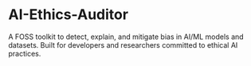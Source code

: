 # AI-Ethics-Auditor
A FOSS toolkit to detect, explain, and mitigate bias in AI/ML models and datasets. Built for developers and researchers committed to ethical AI practices.
